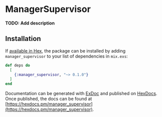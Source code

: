 # ManagerSupervisor

**TODO: Add description**

## Installation

If [available in Hex](https://hex.pm/docs/publish), the package can be installed
by adding `manager_supervisor` to your list of dependencies in `mix.exs`:

```elixir
def deps do
  [
    {:manager_supervisor, "~> 0.1.0"}
  ]
end
```

Documentation can be generated with [ExDoc](https://github.com/elixir-lang/ex_doc)
and published on [HexDocs](https://hexdocs.pm). Once published, the docs can
be found at [https://hexdocs.pm/manager_supervisor](https://hexdocs.pm/manager_supervisor).

